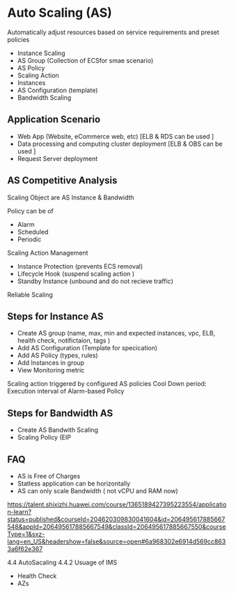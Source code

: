 # Auto Scaling (AS)
Automatically adjust resources based on service requirements and preset policies

- Instance Scaling
- AS Group (Collection of ECSfor smae scenario)
- AS Policy 
- Scaling Action
- Instances
- AS Configuration (template)
- Bandwidth Scaling

## Application Scenario

- Web App (Website, eCommerce web, etc) [ELB & RDS can be used ]
- Data processing and computing cluster deployment [ELB & OBS can be used ]
- Request Server deployment 
## AS Competitive Analysis 
Scaling Object are AS Instance & Bandwidth

Policy can  be of
- Alarm
- Scheduled
- Periodic

Scaling Action Management
- Instance Protection (prevents ECS removal)
- Lifecycle Hook (suspend scaling action )
- Standby Instance (unbound and do not recieve traffic)

Reliable Scaling


## Steps for Instance AS 
- Create AS group (name, max, min and expected instances, vpc, ELB, health check, notifictaion, tags )
- Add AS Configuration (Template for specication)
- Add AS Policy (types, rules)
- Add Instances in group
- View Monitoring metric

Scaling action triggered by configured AS policies
Cool Down period: Execution interval of Alarm-based Policy

## Steps for Bandwidth AS 
- Create AS Bandwith Scaling
- Scaling Policy (EIP

## FAQ
- AS is Free of Charges 
- Statless application can be horizontally
- AS can only scale Bandwidth ( not vCPU and RAM now)




https://talent.shixizhi.huawei.com/course/1365189427395223554/application-learn?status=published&courseId=204620309830041604&id=206495617885667548&appId=206495617885667549&classId=206495617885667550&courseType=1&sxz-lang=en_US&headershow=false&source=open#6a968302e6914d569cc8633a6f62e367

4.4 AutoSacaling 
4.4.2 Usuage of IMS 






















- Health Check
- AZs
